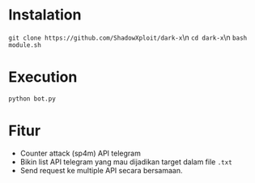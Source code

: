 # Instalation

`git clone https://github.com/ShadowXploit/dark-x`\n
`cd dark-x`\n
`bash module.sh`


# Execution

`python bot.py`

# Fitur

- Counter attack (sp4m) API telegram
- Bikin list API telegram yang mau dijadikan target dalam file `.txt`
- Send request ke multiple API secara bersamaan.
